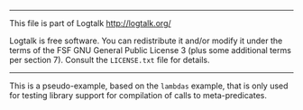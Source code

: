 ________________________________________________________________________

This file is part of Logtalk <http://logtalk.org/>  

Logtalk is free software. You can redistribute it and/or modify it under
the terms of the FSF GNU General Public License 3  (plus some additional
terms per section 7).        Consult the `LICENSE.txt` file for details.
________________________________________________________________________


This is a pseudo-example, based on the `lambdas` example, that is
only used for testing library support for compilation of calls to
meta-predicates.
